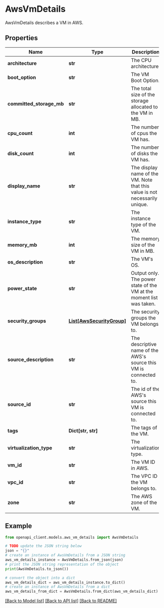 # AwsVmDetails

AwsVmDetails describes a VM in AWS.

## Properties

Name | Type | Description | Notes
------------ | ------------- | ------------- | -------------
**architecture** | **str** | The CPU architecture. | [optional] 
**boot_option** | **str** | The VM Boot Option. | [optional] 
**committed_storage_mb** | **str** | The total size of the storage allocated to the VM in MB. | [optional] 
**cpu_count** | **int** | The number of cpus the VM has. | [optional] 
**disk_count** | **int** | The number of disks the VM has. | [optional] 
**display_name** | **str** | The display name of the VM. Note that this value is not necessarily unique. | [optional] 
**instance_type** | **str** | The instance type of the VM. | [optional] 
**memory_mb** | **int** | The memory size of the VM in MB. | [optional] 
**os_description** | **str** | The VM&#39;s OS. | [optional] 
**power_state** | **str** | Output only. The power state of the VM at the moment list was taken. | [optional] [readonly] 
**security_groups** | [**List[AwsSecurityGroup]**](AwsSecurityGroup.md) | The security groups the VM belongs to. | [optional] 
**source_description** | **str** | The descriptive name of the AWS&#39;s source this VM is connected to. | [optional] 
**source_id** | **str** | The id of the AWS&#39;s source this VM is connected to. | [optional] 
**tags** | **Dict[str, str]** | The tags of the VM. | [optional] 
**virtualization_type** | **str** | The virtualization type. | [optional] 
**vm_id** | **str** | The VM ID in AWS. | [optional] 
**vpc_id** | **str** | The VPC ID the VM belongs to. | [optional] 
**zone** | **str** | The AWS zone of the VM. | [optional] 

## Example

```python
from openapi_client.models.aws_vm_details import AwsVmDetails

# TODO update the JSON string below
json = "{}"
# create an instance of AwsVmDetails from a JSON string
aws_vm_details_instance = AwsVmDetails.from_json(json)
# print the JSON string representation of the object
print(AwsVmDetails.to_json())

# convert the object into a dict
aws_vm_details_dict = aws_vm_details_instance.to_dict()
# create an instance of AwsVmDetails from a dict
aws_vm_details_from_dict = AwsVmDetails.from_dict(aws_vm_details_dict)
```
[[Back to Model list]](../README.md#documentation-for-models) [[Back to API list]](../README.md#documentation-for-api-endpoints) [[Back to README]](../README.md)


